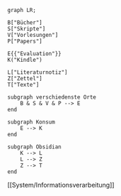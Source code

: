 ```mermaid
graph LR;

B["Bücher"]
S["Skripte"]
V["Vorlesungen"]
P["Papers"]

E{{"Evaluation"}}
K("Kindle")

L["Literaturnotiz"]
Z["Zettel"]
T["Texte"]

subgraph verschiedenste Orte
	B & S & V & P --> E
end

subgraph Konsum
	E --> K
end

subgraph Obsidian
	K --> L
	L --> Z
	Z --> T
end
```

[[System/Informationsverarbeitung]]